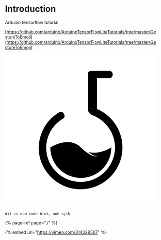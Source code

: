 # Introduction



Arduino tensorflow tutorial: 

[https://github.com/arduino/ArduinoTensorFlowLiteTutorials/tree/master/GestureToEmoji](https://github.com/arduino/ArduinoTensorFlowLiteTutorials/tree/master/GestureToEmoji)

![](.gitbook/assets/fiftylablogo.png)

```text
dit is een code blok, ook sjik
```

{% page-ref page="./" %}

{% embed url="https://vimeo.com/314328507" %}



